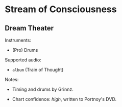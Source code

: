 # Stream of Consciousness

## Dream Theater

Instruments:

  * (Pro) Drums

Supported audio:

  * `album` (Train of Thought)

Notes:

  * Timing and drums by Grinnz.

  * Chart confidence: *high*, written to Portnoy's DVD.


